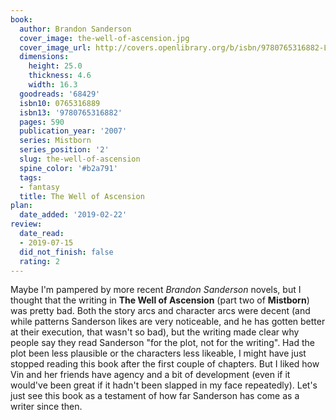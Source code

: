 ```yaml
---
book:
  author: Brandon Sanderson
  cover_image: the-well-of-ascension.jpg
  cover_image_url: http://covers.openlibrary.org/b/isbn/9780765316882-L.jpg
  dimensions:
    height: 25.0
    thickness: 4.6
    width: 16.3
  goodreads: '68429'
  isbn10: 0765316889
  isbn13: '9780765316882'
  pages: 590
  publication_year: '2007'
  series: Mistborn
  series_position: '2'
  slug: the-well-of-ascension
  spine_color: '#b2a791'
  tags:
  - fantasy
  title: The Well of Ascension
plan:
  date_added: '2019-02-22'
review:
  date_read:
  - 2019-07-15
  did_not_finish: false
  rating: 2
---
```


Maybe I'm pampered by more recent *Brandon Sanderson* novels, but I thought that the writing in **The Well of Ascension** (part two of **Mistborn**) was pretty bad. Both the story arcs and character arcs were decent (and while patterns Sanderson likes are very noticeable, and he has gotten better at their execution, that wasn't so bad), but the writing made clear why people say they read Sanderson "for the plot, not for the writing". Had the plot been less plausible or the characters less likeable, I might have just stopped reading this book after the first couple of chapters. But I liked how Vin and her friends have agency and a bit of development (even if it would've been great if it hadn't been slapped in my face repeatedly). Let's just see this book as a testament of how far Sanderson has come as a writer since then.
